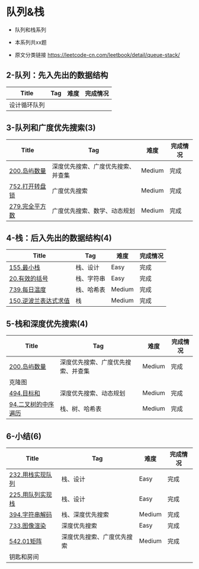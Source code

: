 # 队列&栈

- 队列和栈系列
- 本系列共xx题

- 原文分类链接 https://leetcode-cn.com/leetbook/detail/queue-stack/



## 2-队列：先入先出的数据结构

| Title        | Tag  | 难度 | 完成情况 |
| ------------ | ---- | ---- | -------- |
| 设计循环队列 |      |      |          |

## 3-队列和广度优先搜索(3)

| Title                                                        | Tag                                | 难度   | 完成情况 |
| ------------------------------------------------------------ | ---------------------------------- | ------ | -------- |
| [200.岛屿数量](https://leetcode-cn.com/problems/number-of-islands/) | 深度优先搜索、广度优先搜索、并查集 | Medium | 完成     |
| [752.打开转盘锁](https://leetcode-cn.com/problems/open-the-lock/) | 广度优先搜索                       | Medium | 完成     |
| [279.完全平方数](https://leetcode-cn.com/problems/perfect-squares/) | 广度优先搜索、数学、动态规划       | Medium | 完成     |

## 4-栈：后入先出的数据结构(4)

| Title                                                        | Tag        | 难度   | 完成情况 |
| ------------------------------------------------------------ | ---------- | ------ | -------- |
| [155.最小栈](https://leetcode-cn.com/problems/min-stack)     | 栈、设计   | Easy   | 完成     |
| [20.有效的括号](https://leetcode-cn.com/problems/valid-parentheses) | 栈、字符串 | Easy   | 完成     |
| [739.每日温度](https://leetcode-cn.com/problems/daily-temperatures/) | 栈、哈希表 | Medium | 完成     |
| [150.逆波兰表达式求值](https://leetcode-cn.com/problems/evaluate-reverse-polish-notation/) | 栈         | Medium | 完成     |

## 5-栈和深度优先搜索(4)

| Title                                                        | Tag                                | 难度   | 完成情况 |
| ------------------------------------------------------------ | ---------------------------------- | ------ | -------- |
| [200.岛屿数量](https://leetcode-cn.com/problems/number-of-islands/) | 深度优先搜索、广度优先搜索、并查集 | Medium | 完成     |
| 克隆图                                                       |                                    |        |          |
| [494.目标和](https://leetcode-cn.com/problems/target-sum/)   | 深度优先搜索、动态规划             | Medium | 完成     |
| [94.二叉树的中序遍历](https://leetcode-cn.com/problems/binary-tree-inorder-traversal/) | 栈、树、哈希表                     | Medium | 完成     |

## 6-小结(6)

| Title                                                        | Tag                        | 难度   | 完成情况 |
| ------------------------------------------------------------ | -------------------------- | ------ | -------- |
| [232.用栈实现队列](https://leetcode-cn.com/problems/implement-queue-using-stacks/) | 栈、设计                   | Easy   | 完成     |
| [225.用队列实现栈](https://leetcode-cn.com/problems/implement-stack-using-queues/) | 栈、设计                   | Easy   | 完成     |
| [394.字符串解码](https://leetcode-cn.com/problems/decode-string/) | 栈、深度优先搜索           | Medium | 完成     |
| [733.图像渲染](https://leetcode-cn.com/problems/flood-fill/) | 深度优先搜索               | Easy   | 完成     |
| [542.01矩阵](https://leetcode-cn.com/problems/01-matrix/)    | 深度优先搜索、广度优先搜索 | Medium | 完成     |
| 钥匙和房间                                                   |                            |        |          |